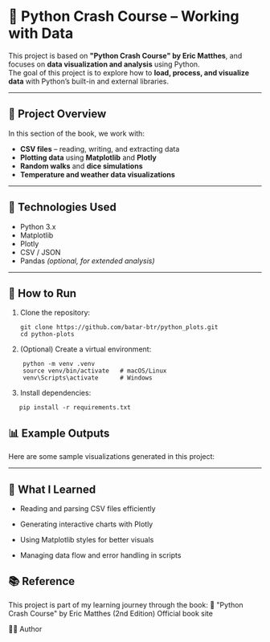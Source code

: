 # 🐍 Python Crash Course – Working with Data

This project is based on **"Python Crash Course" by Eric Matthes**, and focuses on **data visualization and analysis** using Python.  
The goal of this project is to explore how to **load, process, and visualize data** with Python’s built-in and external libraries.

---

## 📘 Project Overview

In this section of the book, we work with:

- **CSV files** – reading, writing, and extracting data
- **Plotting data** using **Matplotlib** and **Plotly**
- **Random walks** and **dice simulations**
- **Temperature and weather data visualizations**

---

## 🧰 Technologies Used

- Python 3.x
- Matplotlib
- Plotly
- CSV / JSON
- Pandas _(optional, for extended analysis)_

---

## 🚀 How to Run

1. Clone the repository:

   ```
   git clone https://github.com/batar-btr/python_plots.git
   cd python-plots
   ```

2. (Optional) Create a virtual environment:

```
    python -m venv .venv
    source venv/bin/activate   # macOS/Linux
    venv\Scripts\activate      # Windows
```

3. Install dependencies:

```
   pip install -r requirements.txt
```

## 📊 Example Outputs

Here are some sample visualizations generated in this project:

---

## 🧠 What I Learned

- Reading and parsing CSV files efficiently

- Generating interactive charts with Plotly

- Using Matplotlib styles for better visuals

- Managing data flow and error handling in scripts

## 📚 Reference

This project is part of my learning journey through the book:
📖 "Python Crash Course" by Eric Matthes (2nd Edition)
Official book site

🧑‍💻 Author
